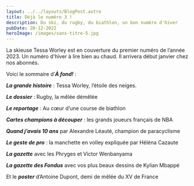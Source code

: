 ```yaml
---
layout: ../../layouts/BlogPost.astro
title: Déjà le numéro 3 !
description: Du ski, du rugby, du biathlon, un bon numéro d'hiver
pubDate: 20-12-2022
heroImage: /images/sans-titre-5.jpg
---
```

La skieuse Tessa Worley est en couverture du premier numéro de l’année 2023. Un numéro d'hiver à lire bien au chaud. Il arrivera début janvier chez nos abonnés. 

Voici le sommaire d’***À fond!*** :

***La grande histoire*** : Tessa Worley, l’étoile des neiges. 

***Le dossier*** : Rugby, la mêlée démêlée 

***Le reportage*** : Au cœur d’une course de biathlon

***Cartes champions à découper*** : les grands joueurs français de NBA

***Quand j’avais 10 ans*** par Alexandre Léauté, champion de paracyclisme

***Le geste de pro*** : la manchette en volley expliquée par Héléna Cazaute

***La gazette*** avec les Phryges et Victor Wenbanyama

***La gazette des Fondus*** avec vos plus beaux dessins de Kylian Mbappé

Et le ***poster*** d’Antoine Dupont, demi de mêlée du XV de France